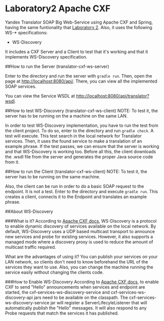 # Laboratory2 Apache CXF
Yandex Translator SOAP Big Web-Service using Apache CXF and Spring, having the same funtionality that [Laboratory 2](https://github.com/UNIZAR-30246-WebEngineering/big-ws).
Also, it uses the following WS-* specifications:
* WS-Discovery

It includes a CXF Server and a Client to test that it's working and that it implements WS-Discovery specification.

##How to run the Server (translator-cxf-ws-server)

Enter to the directory and run the server with ```gradle run```. Then, open the page at [http://localhost:8080/api/](http://localhost:8080/services). There, you can view all the implemented SOAP services.

You can view the Service WSDL at [http://localhost:8080/api/translator?wsdl](http://localhost:8080/services/translator?wsdl). 

##How to test WS-Discovery (translator-cxf-ws-client)
NOTE: To test it, the server has to be running on the a machine on the same LAN.

In order to test WS-Discovery implementation, you have to run the test from the client project.
To do so, enter to the directory and run ```gradle check```. A test will execute. This test search in the local network for Translator services. Then, it uses the found service to make a translation of an example phrase. If the test passes, we can ensure that the server is working and that WS-Discovery is working too.
Before all this, the client downloads the .wsdl file from the server and generates the proper Java source code from it.

##How to run the Client (translator-cxf-ws-client)
NOTE: To test it, the server has to be running on the same machine.

Also, the client can be run in order to do a basic SOAP request to the endpoint. It is not a test.
Enter to the directory and execute ```gradle run```. This creates a client, connects it to the Endpoint and translates an example phrase.


##About WS-Discovery

###What is it?
According to [Apache CXF docs](http://cxf.apache.org/docs/ws-discovery.html),
WS-Discovery is a protocol to enable dynamic discovery of services available on the local network.
By default, WS-Discovery uses a UDP based multicast transport to announce new services and probe 
for existing services. However, it also supports a managed mode where a discovery proxy is used
to reduce the amount of multicast traffic required.

What are the advantages of using it? You can publish your services on your LAN network, so clients don't need to know beforehand the URL of the services they want to use. Also, you can change the machine running the service easily without changing the clients code.

###How to Enable WS-Discovery
According to [Apache CXF docs](http://cxf.apache.org/docs/ws-discovery.html), to enable CXF to send "Hello" announcements when services and endpoint are started, 
the cxf-services-ws-discovery-service and cxf-services-ws-discovery-api jars need to be available on the classpath. 
The cxf-services-ws-discovery-service jar will register a ServerLifecyleListener that will automatically publish 
the "Hello" messages. It will also respond to any Probe requests that match the services it has published.


